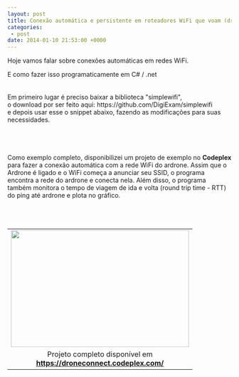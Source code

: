 ```yaml
---
layout: post
title: Conexão automática e persistente em roteadores WiFi que voam (drones)
categories:
 - post
date: 2014-01-10 21:53:00 +0000
---
```


Hoje vamos falar sobre conexões automáticas em redes WiFi.  

<div>
E como fazer isso&nbsp;programaticamente em C# / .net</div>

<div>
<div>
<br/>
<a name="more"></a><br/></div>
<div>
Em primeiro lugar é preciso baixar a biblioteca "simplewifi",</div>
<div>
o download por ser feito aqui: https://github.com/DigiExam/simplewifi</div>
<div>
e depois usar esse o snippet abaixo, fazendo as modificações para suas necessidades.<br/>
<br/></div>
<div>
<script src="https://gist.github.com/murix/8363286.js"></script>
</div>
<div>
<br/></div>
<div>
<br/>
<br/>
Como exemplo completo, disponibilizei um projeto de exemplo no <b>Codeplex</b> para fazer a conexão automática com a rede WiFi do ardrone. Assim que o Ardrone é ligado e o WiFi começa a anunciar seu SSID, o programa encontra a rede do ardrone e conecta nela. Além disso, o programa também monitora o tempo de viagem de ida e volta (round trip time - RTT) do ping até ardrone e plota no gráfico.<br/>
<br/>
<br/>
<br/>
<table align="center" cellpadding="0" cellspacing="0" class="tr-caption-container" style="margin-left: auto; margin-right: auto; text-align: center;"><tbody>
<tr><td style="text-align: center;"><a href="http://2.bp.blogspot.com/-eXvsEQQ8cXc/UtBmZP7paGI/AAAAAAAAoKk/8puFCCvvmBA/s1600/drone-shot.PNG" imageanchor="1" style="margin-left: auto; margin-right: auto;"><img border="0" height="263" src="http://2.bp.blogspot.com/-eXvsEQQ8cXc/UtBmZP7paGI/AAAAAAAAoKk/8puFCCvvmBA/s1600/drone-shot.PNG" width="400"/></a></td></tr>
<tr><td class="tr-caption" style="text-align: center;">Projeto completo disponível em<br/>
<span style="font-size: medium; text-align: start;"><b><a href="https://droneconnect.codeplex.com/">https://droneconnect.codeplex.com/</a></b></span></td></tr>
</tbody></table>
<br/>
<br/>
<br/>
<br/>
<br/></div>
</div>